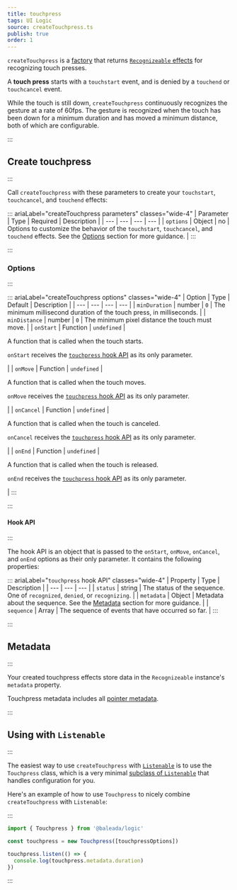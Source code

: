 ```yaml
---
title: touchpress
tags: UI Logic
source: createTouchpress.ts
publish: true
order: 1
---
```


`createTouchpress` is a [factory](/docs/logic/factories-overview) that returns [`Recognizeable` effects](/docs/logic/classes/recognizeable#effect-workflow) for recognizing touch presses.

A **touch press** starts with a `touchstart` event, and is denied by a `touchend` or `touchcancel` event.

While the touch is still down, `createTouchpress` continuously recognizes the gesture at a rate of 60fps. The gesture is recognized when the touch has been down for a minimum duration and has moved a minimum distance, both of which are configurable.


:::
## Create touchpress
:::

Call `createTouchpress` with these parameters to create your `touchstart`, `touchcancel`, and `touchend` effects:

::: ariaLabel="createTouchpress parameters" classes="wide-4"
| Parameter | Type | Required | Description |
| --- | --- | --- | --- |
| `options` | Object | no | Options to customize the behavior of the `touchstart`, `touchcancel`, and `touchend` effects. See the [Options](#options) section for more guidance. |
:::


:::
### Options
:::

::: ariaLabel="createTouchpress options" classes="wide-4"
| Option | Type | Default | Description |
| --- | --- | --- | --- |
| `minDuration` | number | `0` | The minimum millisecond duration of the touch press, in milliseconds. |
| `minDistance` | number | `0` | The minimum pixel distance the touch must move. |
| `onStart` | Function | `undefined` | <p>A function that is called when the touch starts.</p><p>`onStart` receives the [`touchpress` hook API](#hook-api) as its only parameter.</p> |
| `onMove` | Function | `undefined` | <p>A function that is called when the touch moves.</p><p>`onMove` receives the [`touchpress` hook API](#hook-api) as its only parameter.</p> |
| `onCancel` | Function | `undefined` | <p>A function that is called when the touch is canceled.</p><p>`onCancel` receives the [`touchpress` hook API](#hook-api) as its only parameter.</p> |
| `onEnd` | Function | `undefined` | <p>A function that is called when the touch is released.</p><p>`onEnd` receives the [`touchpress` hook API](#hook-api) as its only parameter.</p> |
:::


:::
#### Hook API
:::

The hook API is an object that is passed to the `onStart`, `onMove`, `onCancel`, and `onEnd` options as their only parameter. It contains the following properties:

::: ariaLabel="`touchpress` hook API" classes="wide-4"
| Property | Type | Description |
| --- | --- | --- |
| `status` | string | The status of the sequence. One of `recognized`, `denied`, or `recognizing`. |
| `metadata` | Object | Metadata about the sequence. See the [Metadata](#metadata) section for more guidance. |
| `sequence` | Array | The sequence of events that have occurred so far. |
:::


:::
## Metadata
:::

Your created touchpress effects store data in the `Recognizeable` instance's `metadata` property.

Touchpress metadata includes all [pointer metadata](/docs/logic/factories/recognizeable-effects-overview#pointer-metadata).

:::
## Using with `Listenable`
:::

The easiest way to use `createTouchpress` with [`Listenable`](/docs/logic/classes/listenable) is to use the `Touchpress` class, which is a very minimal [subclass of `Listenable`](/docs/logic/factories/recognizeable-overview#listenable-subclasses) that handles configuration for you.

Here's an example of how to use `Touchpress` to nicely combine `createTouchpress` with `Listenable`:

:::
```ts
import { Touchpress } from '@baleada/logic'

const touchpress = new Touchpress([touchpressOptions])

touchpress.listen(() => {
  console.log(touchpress.metadata.duration)
})
```
:::

